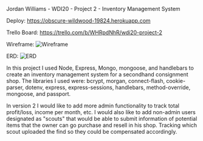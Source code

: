 Jordan Williams - WDI20 - Project 2 - Inventory Management System

Deploy:
https://obscure-wildwood-19824.herokuapp.com

Trello Board:
https://trello.com/b/WHRpdNhR/wdi20-project-2

Wireframe:
![Wireframe](https://i.imgur.com/UcfGA3j.jpg)

ERD:
![ERD](https://i.imgur.com/LRV8ZUf.jpg)

In this project I used Node, Express, Mongo, mongoose, and handlebars to create an inventory management system for a secondhand consignment shop. 
The libraries I used were: bcrypt, morgan, connect-flash, cookie-parser, dotenv, express, express-sessions, handlebars, method-override, mongoose, and passport.

In version 2 I would like to add more admin functionality to track total profit/loss, income per month, etc. I would also like to add non-admin users designated as "scouts" that would be able to submit information of potential items that the owner can go purchase and resell in his shop. Tracking which scout uploaded the find so they could be compensated accordingly.